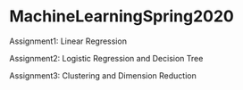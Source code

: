 # MachineLearningSpring2020

Assignment1: Linear Regression

Assignment2: Logistic Regression and Decision Tree

Assignment3: Clustering and Dimension Reduction
